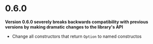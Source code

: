 0.6.0
=====

**Version 0.6.0 severely breaks backwards compatibility with previous versions
by making dramatic changes to the library's API**

  - Change all constructors that return `Option` to named constructos
